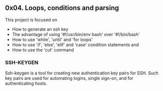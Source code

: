## 0x04. Loops, conditions and parsing

This project is focused on 
- How to generate an ssh key
- The advantage of using '#!/usr/bin/env bash' over '#!/bin/bash'
- How to use 'while', 'until' and 'for loops'
- How to use 'if', 'else', 'elif' and 'case' condition statements and
- How to use the 'cut' command

### SSH-KEYGEN
Ssh-keygen is a tool for creating new authentication key pairs for SSH. Such key pairs are used for automating logins, single sign-on, and for authenticating hosts.
